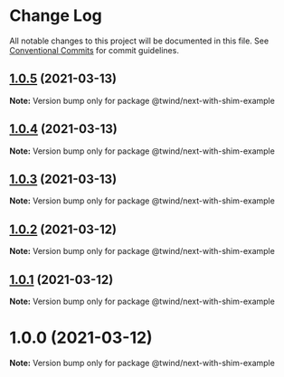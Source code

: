# Change Log

All notable changes to this project will be documented in this file.
See [Conventional Commits](https://conventionalcommits.org) for commit guidelines.

## [1.0.5](https://github.com/tw-in-js/use-twind-with/compare/@twind/next-with-shim-example@1.0.4...@twind/next-with-shim-example@1.0.5) (2021-03-13)

**Note:** Version bump only for package @twind/next-with-shim-example

## [1.0.4](https://github.com/tw-in-js/use-twind-with/compare/@twind/next-with-shim-example@1.0.3...@twind/next-with-shim-example@1.0.4) (2021-03-13)

**Note:** Version bump only for package @twind/next-with-shim-example

## [1.0.3](https://github.com/tw-in-js/use-twind-with/compare/@twind/next-with-shim-example@1.0.2...@twind/next-with-shim-example@1.0.3) (2021-03-13)

**Note:** Version bump only for package @twind/next-with-shim-example

## [1.0.2](https://github.com/tw-in-js/use-twind-with/compare/@twind/next-with-shim-example@1.0.1...@twind/next-with-shim-example@1.0.2) (2021-03-12)

**Note:** Version bump only for package @twind/next-with-shim-example

## [1.0.1](https://github.com/tw-in-js/use-twind-with/compare/@twind/next-with-shim-example@1.0.0...@twind/next-with-shim-example@1.0.1) (2021-03-12)

**Note:** Version bump only for package @twind/next-with-shim-example

# 1.0.0 (2021-03-12)

**Note:** Version bump only for package @twind/next-with-shim-example
